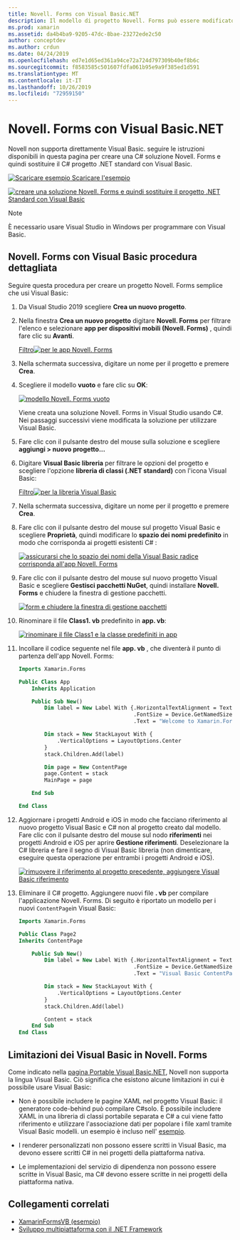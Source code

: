 ```yaml
---
title: Novell. Forms con Visual Basic.NET
description: Il modello di progetto Novell. Forms può essere modificato in modo da usare Visual Basic per l'assembly principale, consentendo di creare app per dispositivi mobili multipiattaforma usando VB.NET.
ms.prod: xamarin
ms.assetid: da4b4ba9-9205-47dc-8bae-23272ede2c50
author: conceptdev
ms.author: crdun
ms.date: 04/24/2019
ms.openlocfilehash: ed7e1d65ed361a94ce72a724d797309b40ef8b6c
ms.sourcegitcommit: f8583585c501607fdfa061b95e9a9f385ed1d591
ms.translationtype: MT
ms.contentlocale: it-IT
ms.lasthandoff: 10/26/2019
ms.locfileid: "72959150"
---
```

# <a name="xamarinforms-using-visual-basicnet"></a>Novell. Forms con Visual Basic.NET

Novell non supporta direttamente Visual Basic. seguire le istruzioni disponibili in questa pagina per creare una C# soluzione Novell. Forms e quindi sostituire il C# progetto .NET standard con Visual Basic.

[![Scaricare esempio](~/media/shared/download.png) Scaricare l'esempio](https://docs.microsoft.com/samples/xamarin/mobile-samples/visualbasic-xamarinformsvb/)

[![creare una soluzione Novell. Forms e quindi sostituire il progetto .NET Standard con Visual Basic](xamarin-forms-images/hero-sml.png)](xamarin-forms-images/hero.png#lightbox)

> [!NOTE]
> È necessario usare Visual Studio in Windows per programmare con Visual Basic.

## <a name="xamarinforms-with-visual-basic-walkthrough"></a>Novell. Forms con Visual Basic procedura dettagliata

Seguire questa procedura per creare un progetto Novell. Forms semplice che usi Visual Basic:

1. Da Visual Studio 2019 scegliere **Crea un nuovo progetto**.

2. Nella finestra **Crea un nuovo progetto** digitare **Novell. Forms** per filtrare l'elenco e selezionare **app per dispositivi mobili (Novell. Forms)** , quindi fare clic su **Avanti**.

    [Filtro![per le app Novell. Forms](xamarin-forms-images/02-sml.png)](xamarin-forms-images/02.png#lightbox)

3. Nella schermata successiva, digitare un nome per il progetto e premere **Crea**.

4. Scegliere il modello **vuoto** e fare clic su **OK**:

    [![modello Novell. Forms vuoto](xamarin-forms-images/04-sml.png)](xamarin-forms-images/04.png#lightbox)

    Viene creata una soluzione Novell. Forms in Visual Studio usando C#. Nei passaggi successivi viene modificata la soluzione per utilizzare Visual Basic.

5. Fare clic con il pulsante destro del mouse sulla soluzione e scegliere **aggiungi > nuovo progetto...**

6. Digitare **Visual Basic libreria** per filtrare le opzioni del progetto e scegliere l'opzione **libreria di classi (.NET standard)** con l'icona Visual Basic:

    [Filtro![per la libreria Visual Basic](xamarin-forms-images/06-sml.png)](xamarin-forms-images/06.png#lightbox)

7. Nella schermata successiva, digitare un nome per il progetto e premere **Crea**.

8. Fare clic con il pulsante destro del mouse sul progetto Visual Basic e scegliere **Proprietà**, quindi modificare lo **spazio dei nomi predefinito** in modo che corrisponda ai progetti esistenti C# :

    [![assicurarsi che lo spazio dei nomi della Visual Basic radice corrisponda all'app Novell. Forms](xamarin-forms-images/07a-sml.png)](xamarin-forms-images/07a.png#lightbox)

9. Fare clic con il pulsante destro del mouse sul nuovo progetto Visual Basic e scegliere **Gestisci pacchetti NuGet**, quindi installare **Novell. Forms** e chiudere la finestra di gestione pacchetti.

    [![form e chiudere la finestra di gestione pacchetti](xamarin-forms-images/07b-sml.png)](xamarin-forms-images/07b.png#lightbox)

10. Rinominare il file **Class1. vb** predefinito in **app. vb**:

    [![rinominare il file Class1 e la classe predefiniti in app](xamarin-forms-images/08.png)](xamarin-forms-images/08.png#lightbox)

11. Incollare il codice seguente nel file **app. vb** , che diventerà il punto di partenza dell'app Novell. Forms:

    ```vb
    Imports Xamarin.Forms

    Public Class App
        Inherits Application

        Public Sub New()
            Dim label = New Label With {.HorizontalTextAlignment = TextAlignment.Center,
                                        .FontSize = Device.GetNamedSize(NamedSize.Medium, GetType(Label)),
                                        .Text = "Welcome to Xamarin.Forms with Visual Basic.NET"}

            Dim stack = New StackLayout With {
                .VerticalOptions = LayoutOptions.Center
            }
            stack.Children.Add(label)

            Dim page = New ContentPage
            page.Content = stack
            MainPage = page

        End Sub

    End Class
    ```

12. Aggiornare i progetti Android e iOS in modo che facciano riferimento al nuovo progetto Visual Basic e C# non al progetto creato dal modello.
Fare clic con il pulsante destro del mouse sul nodo **riferimenti** nei progetti Android e iOS per aprire **Gestione riferimenti**. Deselezionare la C# libreria e fare il segno di Visual Basic libreria (non dimenticare, eseguire questa operazione per entrambi i progetti Android e iOS).

    [![rimuovere il riferimento al progetto precedente, aggiungere Visual Basic riferimento](xamarin-forms-images/10-sml.png)](xamarin-forms-images/10.png#lightbox)

13. Eliminare il C# progetto. Aggiungere nuovi file **. vb** per compilare l'applicazione Novell. Forms. Di seguito è riportato un modello per i nuovi `ContentPage`in Visual Basic:

    ```vb
    Imports Xamarin.Forms

    Public Class Page2
    Inherits ContentPage

        Public Sub New()
            Dim label = New Label With {.HorizontalTextAlignment = TextAlignment.Center,
                                        .FontSize = Device.GetNamedSize(NamedSize.Medium, GetType(Label)),
                                        .Text = "Visual Basic ContentPage"}

            Dim stack = New StackLayout With {
                .VerticalOptions = LayoutOptions.Center
            }
            stack.Children.Add(label)

            Content = stack
        End Sub
    End Class
    ```

## <a name="limitations-of-visual-basic-in-xamarinforms"></a>Limitazioni dei Visual Basic in Novell. Forms

Come indicato nella [pagina Portable Visual Basic.NET](~/cross-platform/platform/visual-basic/index.md), Novell non supporta la lingua Visual Basic. Ciò significa che esistono alcune limitazioni in cui è possibile usare Visual Basic:

- Non è possibile includere le pagine XAML nel progetto Visual Basic: il generatore code-behind può compilare C#solo. È possibile includere XAML in una libreria di classi portabile separata e C# a cui viene fatto riferimento e utilizzare l'associazione dati per popolare i file xaml tramite Visual Basic modelli. un esempio è incluso nell' [esempio](https://github.com/xamarin/mobile-samples/tree/master/VisualBasic/XamarinFormsVB/XamlPages).

- I renderer personalizzati non possono essere scritti in Visual Basic, ma devono essere scritti C# in nei progetti della piattaforma nativa.

- Le implementazioni del servizio di dipendenza non possono essere scritte in Visual Basic, ma C# devono essere scritte in nei progetti della piattaforma nativa.

## <a name="related-links"></a>Collegamenti correlati

- [XamarinFormsVB (esempio)](https://docs.microsoft.com/samples/xamarin/mobile-samples/visualbasic-xamarinformsvb/)
- [Sviluppo multipiattaforma con il .NET Framework](https://docs.microsoft.com/dotnet/standard/cross-platform/)
